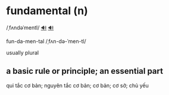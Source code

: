 # fundamental (n)

/ˌfʌndəˈmentl/ [🔊](https://www.oxfordlearnersdictionaries.com/media/english/uk_pron/f/fun/funda/fundamental__gb_2.mp3) [🔊](https://www.oxfordlearnersdictionaries.com/media/english/us_pron/f/fun/funda/fundamental__us_3.mp3)

fun-da-men-tal /ˌfʌn-də-ˈmen-tl/

usually plural

## a basic rule or principle; an essential part

qui tắc cơ bản; nguyên tắc cơ bản; cơ bản; cơ sở; chủ yếu